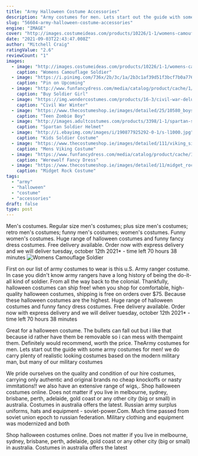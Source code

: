 ```yaml
---
title: "Army Halloween Costume Accessories"
description: "Army costumes for men. Lets start out the guide with some army costumes for men! we do carry plenty of realistic looking costumes based on the modern military man, but many of our military costumes"
slug: "56604-army-halloween-costume-accessories"
engine: "IMAGE"
cover: "http://images.costumeideas.com/products/10226/1-1/womens-camouflage-soldier-costume.jpg"
date: "2021-09-03T22:43:47.008Z"
author: "Mitchell Craig"
ratingValue: "2.6"
reviewCount: "1"
images:
  - image: "http://images.costumeideas.com/products/10226/1-1/womens-camouflage-soldier-costume.jpg"
    caption: "Womens Camouflage Soldier"
  - image: "https://i.pinimg.com/736x/2b/3c/1a/2b3c1af39d51f3bcf7b0a776116a4ca1--outdoor-shop-tactical-gear.jpg"
    caption: "Pin on Upcoming"
  - image: "http://www.funfancydress.com/media/catalog/product/cache/1/image/1200x/040ec09b1e35df139433887a97daa66f/S/A/SANC_7047_b.jpg"
    caption: "Buy Soldier Girl"
  - image: "https://img.wondercostumes.com/products/16-3/civil-war-deluxe-winter-soldier-men-costume.jpg"
    caption: "Civil War Winter"
  - image: "https://www.thecostumeshop.ie/images/detailed/25/10580_boys_zombie.jpg"
    caption: "Teen Zombie Boy"
  - image: "http://images.adultcostumes.com/products/3398/1-1/spartan-soldier-helmet.jpg"
    caption: "Spartan Soldier Helmet"
  - image: "http://i.ebayimg.com/images/i/190877925292-0-1/s-l1000.jpg"
    caption: "Kids Soldier Costume"
  - image: "https://www.thecostumeshop.ie/images/detailed/111/viking_side.jpg"
    caption: "Mens Viking Costume"
  - image: "https://www.funfancydress.com/media/catalog/product/cache/1/image/1200x/040ec09b1e35df139433887a97daa66f/5/0/50789_3.jpg"
    caption: "Werewolf Fancy Dress"
  - image: "https://www.thecostumeshop.ie/images/detailed/11/midget_rocker.jpg"
    caption: "Midget Rock Costume"
tags:
  - "army"
  - "halloween"
  - "costume"
  - "accessories"
draft: false
type: post
---
```


Men's costumes. Regular size men's costumes; plus size men's costumes; retro men's costumes; funny men's costumes; women's costumes. Funny women's costumes. Huge range of halloween costumes and funny fancy dress costumes. Free delivery available. Order now with express delivery and we will deliver tuesday, october 12th 2021* - time left 70 hours 38 minutes
![Womens Camouflage Soldier](http://images.costumeideas.com/products/10226/1-1/womens-camouflage-soldier-costume.jpg "Womens Camouflage Soldier")

First on our list of army costumes to wear is this u.S. Army ranger costume. In case you didn&#39;t know army rangers have a long history of being the do-it-all kind of soldier. From all the way back to the colonial. Thankfully, halloween costumes can ship free! when you shop for comfortable, high-quality halloween costumes, shipping is free on orders over $75. Because these halloween costumes are the highest. Huge range of halloween costumes and funny fancy dress costumes. Free delivery available. Order now with express delivery and we will deliver tuesday, october 12th 2021* - time left 70 hours 38 minutes
<!--inArticleAds-->

<!--galleryOne-->

Great for a halloween costume. The bullets can fall out but i like that because id rather have them be removable so i can mess with thempaint them. Definitely would recommend, worth the price. TheArmy costumes for men. Lets start out the guide with some army costumes for men! we do carry plenty of realistic looking costumes based on the modern military man, but many of our military costumes
<!--inArticleAds-->

<!--galleryTwo-->

We pride ourselves on the quality and condition of our hire costumes, carrying only authentic and original brands  no cheap knockoffs or nasty immitations!! we also have an extensive range of wigs,. Shop halloween costumes online. Does not matter if you live in melbourne, sydney, brisbane, perth, adelaide, gold coast or any other city (big or small) in australia. Costumes in australia offers the latest. Russian army surplus uniforms, hats and equipment - soviet-power.Com. Much time passed from soviet union epoch to russian federation. Military clothing and equipment was modernized and both
<!--galleryThree-->

Shop halloween costumes online. Does not matter if you live in melbourne, sydney, brisbane, perth, adelaide, gold coast or any other city (big or small) in australia. Costumes in australia offers the latest